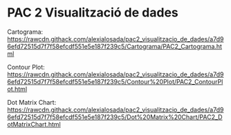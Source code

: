 # PAC 2 Visualització de dades

Cartograma: https://rawcdn.githack.com/alexialosada/pac2_visualitzacio_de_dades/a7d96efd72515d7f7f58efcdf551e5e187f239c5/Cartograma/PAC2_Cartograma.html

Contour Plot: https://rawcdn.githack.com/alexialosada/pac2_visualitzacio_de_dades/a7d96efd72515d7f7f58efcdf551e5e187f239c5/Contour%20Plot/PAC2_ContourPlot.html

Dot Matrix Chart: https://rawcdn.githack.com/alexialosada/pac2_visualitzacio_de_dades/a7d96efd72515d7f7f58efcdf551e5e187f239c5/Dot%20Matrix%20Chart/PAC2_DotMatrixChart.html
